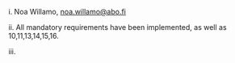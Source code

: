 i. Noa Willamo, noa.willamo@abo.fi

ii. All mandatory requirements have been implemented, as well as 10,11,13,14,15,16.

iii. 